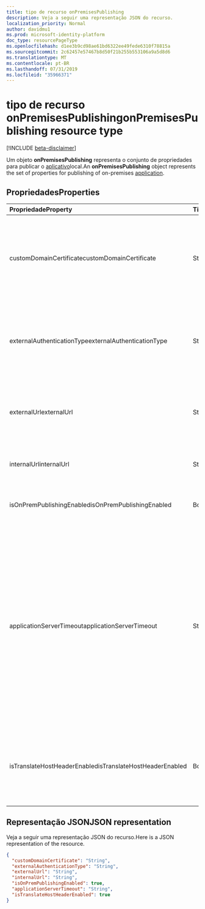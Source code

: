 ```yaml
---
title: tipo de recurso onPremisesPublishing
description: Veja a seguir uma representação JSON do recurso.
localization_priority: Normal
author: davidmu1
ms.prod: microsoft-identity-platform
doc_type: resourcePageType
ms.openlocfilehash: d1ee3b9cd98ae61bd6322ee49fede6310f78815a
ms.sourcegitcommit: 2c62457e57467b8d50f21b255b553106a9a5d8d6
ms.translationtype: MT
ms.contentlocale: pt-BR
ms.lasthandoff: 07/31/2019
ms.locfileid: "35966371"
---
```

# <a name="onpremisespublishing-resource-type"></a><span data-ttu-id="aa0f4-103">tipo de recurso onPremisesPublishing</span><span class="sxs-lookup"><span data-stu-id="aa0f4-103">onPremisesPublishing resource type</span></span>

[!INCLUDE [beta-disclaimer](../../includes/beta-disclaimer.md)]

<span data-ttu-id="aa0f4-104">Um objeto **onPremisesPublishing** representa o conjunto de propriedades para publicar o [aplicativo](application.md)local.</span><span class="sxs-lookup"><span data-stu-id="aa0f4-104">An **onPremisesPublishing** object represents the set of properties for publishing of on-premises [application](application.md).</span></span>

## <a name="properties"></a><span data-ttu-id="aa0f4-105">Propriedades</span><span class="sxs-lookup"><span data-stu-id="aa0f4-105">Properties</span></span>

| <span data-ttu-id="aa0f4-106">Propriedade</span><span class="sxs-lookup"><span data-stu-id="aa0f4-106">Property</span></span>|<span data-ttu-id="aa0f4-107">Tipo</span><span class="sxs-lookup"><span data-stu-id="aa0f4-107">Type</span></span>|<span data-ttu-id="aa0f4-108">Descrição</span><span class="sxs-lookup"><span data-stu-id="aa0f4-108">Description</span></span>|
|:---------------|:--------|:----------|
|<span data-ttu-id="aa0f4-109">customDomainCertificate</span><span class="sxs-lookup"><span data-stu-id="aa0f4-109">customDomainCertificate</span></span>|<span data-ttu-id="aa0f4-110">String</span><span class="sxs-lookup"><span data-stu-id="aa0f4-110">String</span></span>|<span data-ttu-id="aa0f4-111">Detalhes do certificado associado ao aplicativo quando um domínio personalizado está em uso.</span><span class="sxs-lookup"><span data-stu-id="aa0f4-111">Details of the certificate associated with the applicaiton when a custom domain is in use.</span></span> <span data-ttu-id="aa0f4-112">Nulo ao usar o domínio padrão.</span><span class="sxs-lookup"><span data-stu-id="aa0f4-112">Null when using the default domain.</span></span>|
|<span data-ttu-id="aa0f4-113">externalAuthenticationType</span><span class="sxs-lookup"><span data-stu-id="aa0f4-113">externalAuthenticationType</span></span>|<span data-ttu-id="aa0f4-114">String</span><span class="sxs-lookup"><span data-stu-id="aa0f4-114">String</span></span>|<span data-ttu-id="aa0f4-115">Detalhes a configuração de pré-autenticação para o aplicativo os valores possíveis são: `passthru`, `aadPreAuthentication`.</span><span class="sxs-lookup"><span data-stu-id="aa0f4-115">Details the pre-authentication setting for the application Possible values are: `passthru`, `aadPreAuthentication`.</span></span>|
|<span data-ttu-id="aa0f4-116">externalUrl</span><span class="sxs-lookup"><span data-stu-id="aa0f4-116">externalUrl</span></span>|<span data-ttu-id="aa0f4-117">String</span><span class="sxs-lookup"><span data-stu-id="aa0f4-117">String</span></span>|<span data-ttu-id="aa0f4-118">A URL externa publicada para o aplicativo.</span><span class="sxs-lookup"><span data-stu-id="aa0f4-118">The published external url for the application.</span></span> <span data-ttu-id="aa0f4-119">Por exemplohttps://intranet-contoso.msappproxy.net/</span><span class="sxs-lookup"><span data-stu-id="aa0f4-119">For example https://intranet-contoso.msappproxy.net/</span></span>  |
|<span data-ttu-id="aa0f4-120">internalUrl</span><span class="sxs-lookup"><span data-stu-id="aa0f4-120">internalUrl</span></span>|<span data-ttu-id="aa0f4-121">String</span><span class="sxs-lookup"><span data-stu-id="aa0f4-121">String</span></span>|<span data-ttu-id="aa0f4-122">A URL interna do aplicativo.</span><span class="sxs-lookup"><span data-stu-id="aa0f4-122">The internal url of the application.</span></span> <span data-ttu-id="aa0f4-123">Por exemplohttps://intranet/</span><span class="sxs-lookup"><span data-stu-id="aa0f4-123">For example https://intranet/</span></span> |
|<span data-ttu-id="aa0f4-124">isOnPremPublishingEnabled</span><span class="sxs-lookup"><span data-stu-id="aa0f4-124">isOnPremPublishingEnabled</span></span>|<span data-ttu-id="aa0f4-125">Booliano</span><span class="sxs-lookup"><span data-stu-id="aa0f4-125">Boolean</span></span>|<span data-ttu-id="aa0f4-126">Indica se o aplicativo está sendo publicado ou não no momento.</span><span class="sxs-lookup"><span data-stu-id="aa0f4-126">Indicates if the application is currently being published or not.</span></span>|
|<span data-ttu-id="aa0f4-127">applicationServerTimeout</span><span class="sxs-lookup"><span data-stu-id="aa0f4-127">applicationServerTimeout</span></span>|<span data-ttu-id="aa0f4-128">String</span><span class="sxs-lookup"><span data-stu-id="aa0f4-128">String</span></span>|<span data-ttu-id="aa0f4-129">A duração que o conector aguardará por uma resposta do aplicativo backend antes de fechar a conexão.</span><span class="sxs-lookup"><span data-stu-id="aa0f4-129">The duration the connector will wait for a response from the backend application before closing the connection.</span></span> <span data-ttu-id="aa0f4-130">Os valores possíveis `default`são `long`:.</span><span class="sxs-lookup"><span data-stu-id="aa0f4-130">Possible values are `default`, `long`.</span></span> <span data-ttu-id="aa0f4-131">Use `long` se o servidor levar mais de 60-75 segundos para responder às solicitações.</span><span class="sxs-lookup"><span data-stu-id="aa0f4-131">Use `long` if your server takes more than 60-75 seconds to respond to requests.</span></span> <span data-ttu-id="aa0f4-132">Além disso `long` , tente se você não consegue acessar o aplicativo e o status do erro é "tempo limite de backend".</span><span class="sxs-lookup"><span data-stu-id="aa0f4-132">Also try `long` if you are unable to access the application and the error status is "Backend Timeout".</span></span>|
|<span data-ttu-id="aa0f4-133">isTranslateHostHeaderEnabled</span><span class="sxs-lookup"><span data-stu-id="aa0f4-133">isTranslateHostHeaderEnabled</span></span>|<span data-ttu-id="aa0f4-134">Booliano</span><span class="sxs-lookup"><span data-stu-id="aa0f4-134">Boolean</span></span>|<span data-ttu-id="aa0f4-135">Indica se o aplicativo deve traduzir URLs nos cabeçalhos de resposta.</span><span class="sxs-lookup"><span data-stu-id="aa0f4-135">Indicates if the application should translate urls in the reponse headers.</span></span> <span data-ttu-id="aa0f4-136">Isso inclui a configuração do site correto para cookies.</span><span class="sxs-lookup"><span data-stu-id="aa0f4-136">This includes setting the correct site for cookies.</span></span>|

## <a name="json-representation"></a><span data-ttu-id="aa0f4-137">Representação JSON</span><span class="sxs-lookup"><span data-stu-id="aa0f4-137">JSON representation</span></span>

<span data-ttu-id="aa0f4-138">Veja a seguir uma representação JSON do recurso.</span><span class="sxs-lookup"><span data-stu-id="aa0f4-138">Here is a JSON representation of the resource.</span></span>

<!-- {
  "blockType": "resource",
  "optionalProperties": [

  ],
  "@odata.type": "microsoft.graph.onPremisesPublishing"
}-->

```json
{
  "customDomainCertificate": "String",
  "externalAuthenticationType": "String",
  "externalUrl": "String",
  "internalUrl": "String",
  "isOnPremPublishingEnabled": true,
  "applicationServerTimeout": "String",
  "isTranslateHostHeaderEnabled": true
}

```

<!-- uuid: 8fcb5dbc-d5aa-4681-8e31-b001d5168d79
2019-02-04 14:57:30 UTC -->
<!--
{
  "type": "#page.annotation",
  "description": "onPremisesPublishing resource",
  "keywords": "",
  "section": "documentation",
  "tocPath": "",
  "suppressions": []
}
-->
